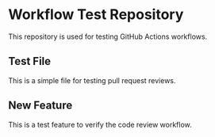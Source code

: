 # Workflow Test Repository

This repository is used for testing GitHub Actions workflows.

## Test File

This is a simple file for testing pull request reviews.

## New Feature

This is a test feature to verify the code review workflow.
